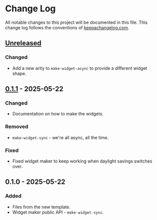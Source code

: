 # Change Log
All notable changes to this project will be documented in this file. This change log follows the conventions of [keepachangelog.com](http://keepachangelog.com/).

## [Unreleased]
### Changed
- Add a new arity to `make-widget-async` to provide a different widget shape.

## [0.1.1] - 2025-05-22
### Changed
- Documentation on how to make the widgets.

### Removed
- `make-widget-sync` - we're all async, all the time.

### Fixed
- Fixed widget maker to keep working when daylight savings switches over.

## 0.1.0 - 2025-05-22
### Added
- Files from the new template.
- Widget maker public API - `make-widget-sync`.

[Unreleased]: https://sourcehost.site/your-name/client/compare/0.1.1...HEAD
[0.1.1]: https://sourcehost.site/your-name/client/compare/0.1.0...0.1.1

